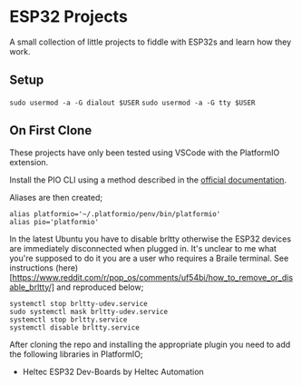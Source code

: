 # ESP32 Projects

A small collection of little projects to fiddle with ESP32s and learn how they
work.

## Setup

`sudo usermod -a -G dialout $USER`
`sudo usermod -a -G tty $USER`

## On First Clone


These projects have only been tested using VSCode with the PlatformIO 
extension.

Install the PIO CLI using a method described in the [official documentation](https://docs.platformio.org/en/stable/core/installation/methods/installer-script.html#super-quick-macos-linux).

Aliases are then created;
```
alias platformio='~/.platformio/penv/bin/platformio'
alias pio='platformio'
```

In the latest Ubuntu you have to disable brltty otherwise the ESP32 devices are 
immediately disconnected when plugged in.  It's unclear to me what you're 
supposed to do it you are a user who requires a Braile terminal.  See 
instructions (here)[https://www.reddit.com/r/pop_os/comments/uf54bi/how_to_remove_or_disable_brltty/] 
and reproduced below;

```
systemctl stop brltty-udev.service
sudo systemctl mask brltty-udev.service
systemctl stop brltty.service
systemctl disable brltty.service
```

After cloning the repo and installing the appropriate plugin you need to add the
following libraries in PlatformIO;

- Heltec ESP32 Dev-Boards by Heltec Automation

